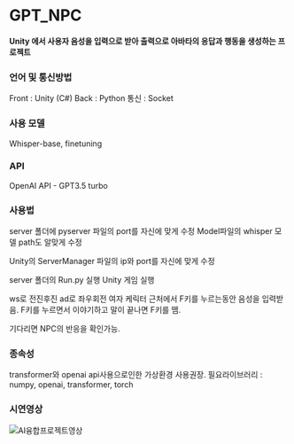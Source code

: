 # GPT_NPC
**Unity 에서 사용자 음성을 입력으로 받아 출력으로 아바타의 응답과 행동을 생성하는 프로젝트**

### 언어 및 통신방법
Front : Unity (C#)
Back : Python
통신 : Socket

### 사용 모델
Whisper-base, finetuning

### API
OpenAI API - GPT3.5 turbo

### 사용법
server 폴더에 pyserver 파일의 port를 자신에 맞게 수정
Model파일의 whisper 모델 path도 알맞게 수정

Unity의 ServerManager 파일의 ip와 port를 자신에 맞게 수정

server 폴더의 Run.py 실행
Unity 게임 실행

ws로 전진후진
ad로 좌우회전
여자 케릭터 근처에서 F키를 누르는동안 음성을 입력받음.
F키를 누르면서 이야기하고 말이 끝나면 F키를 뗌.

기다리면 NPC의 반응을 확인가능.

### 종속성
transformer와 openai api사용으로인한 가상환경 사용권장.
필요라이브러리 : numpy, openai, transformer, torch

### 시연영상
![AI융합프로젝트영상](https://github.com/1suyb/GPT_NPC/assets/89519957/857f063d-8f8b-4532-8a02-228d4bbc5e3b)
